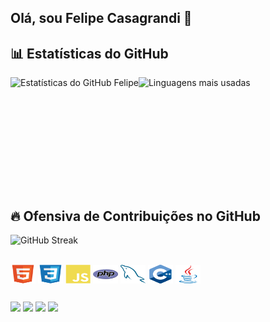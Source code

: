 ## Olá, sou Felipe Casagrandi 👋

## 📊 Estatísticas do GitHub

<div style="display: flex; flex-direction: row;">
  <img align="center" height="180em" src="https://github-readme-stats.vercel.app/api?username=fecasagrandi&show_icons=true&theme=onedark" alt="Estatísticas do GitHub Felipe" />
  <img align="center" height="180em" src="https://github-readme-stats.vercel.app/api/top-langs/?username=fecasagrandi&layout=compact&theme=onedark&card_width=300" alt="Linguagens mais usadas" />
</div>

## 🔥 Ofensiva de Contribuições no GitHub

![GitHub Streak](https://github-readme-streak-stats.herokuapp.com/?user=fecasagrandi&theme=dark)

<div style="display: inline_block"><br>
  <img align="center" alt="Felipe-HTML" height="30" width="40" src="https://raw.githubusercontent.com/devicons/devicon/master/icons/html5/html5-original.svg">
  <img align="center" alt="Felipe-CSS" height="30" width="40" src="https://raw.githubusercontent.com/devicons/devicon/master/icons/css3/css3-original.svg">
  <img align="center" alt="Felipe-Javascript" height="30" width="40" src="https://raw.githubusercontent.com/devicons/devicon/master/icons/javascript/javascript-plain.svg">
  <img align="center" alt="Felipe-PHP" height="30" width="40" src="https://raw.githubusercontent.com/devicons/devicon/master/icons/php/php-original.svg">
  <img align="center" alt="Felipe-MySQL" height="30" width="40" src="https://raw.githubusercontent.com/devicons/devicon/master/icons/mysql/mysql-original.svg">
  <img align="center" alt="Felipe-Cplusplus" height="30" width="40" src="https://raw.githubusercontent.com/devicons/devicon/master/icons/cplusplus/cplusplus-original.svg">
  <img align="center" alt="Felipe-Java" height="30" width="40" src="https://raw.githubusercontent.com/devicons/devicon/master/icons/java/java-original.svg">
</div>
  
##
 
<div> 
  <a href="https://www.instagram.com/felipecasagrandi/" target="_blank"><img src="https://img.shields.io/badge/-Instagram-%23E4405F?style=for-the-badge&logo=instagram&logoColor=white" target="_blank"></a>
  <a href="https://discord.com/users/snowcasagrandi" target="_blank"><img src="https://img.shields.io/badge/Discord-7289DA?style=for-the-badge&logo=discord&logoColor=white" target="_blank"></a> 
  <a href="mailto:fcasagrandi38@gmail.com"><img src="https://img.shields.io/badge/-Gmail-%23333?style=for-the-badge&logo=gmail&logoColor=white" target="_blank"></a>
  <a href="https://www.linkedin.com/in/felipe-casagrandi-88a7012a7/" target="_blank"><img src="https://img.shields.io/badge/-LinkedIn-%230077B5?style=for-the-badge&logo=linkedin&logoColor=white" target="_blank"></a> 
</div>
